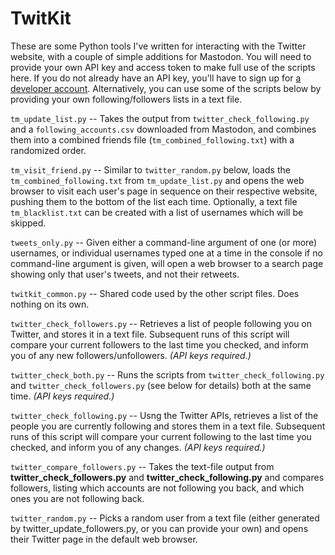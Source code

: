 # TwitKit

These are some Python tools I've written for interacting with the Twitter website, with a couple of simple additions for Mastodon. You will need to provide your own API key and access token to make full use of the scripts here. If you do not already have an API key, you'll have to sign up for [a developer account](https://developer.twitter.com/en/docs/twitter-api/getting-started/getting-access-to-the-twitter-api). Alternatively, you can use some of the scripts below by providing your own following/followers lists in a text file.

`tm_update_list.py` -- Takes the output from `twitter_check_following.py` and a `following_accounts.csv` downloaded from Mastodon, and combines them into a combined friends file (`tm_combined_following.txt`) with a randomized order.

`tm_visit_friend.py` -- Similar to `twitter_random.py` below, loads the `tm_combined_following.txt` from `tm_update_list.py` and opens the web browser to visit each user's page in sequence on their respective website, pushing them to the bottom of the list each time. Optionally, a text file `tm_blacklist.txt` can be created with a list of usernames which will be skipped.

`tweets_only.py` -- Given either a command-line argument of one (or more) usernames, or individual usernames typed one at a time in the console if no command-line argument is given, will open a web browser to a search page showing only that user's tweets, and not their retweets.

`twitkit_common.py` -- Shared code used by the other script files. Does nothing on its own.

`twitter_check_followers.py` -- Retrieves a list of people following you on Twitter, and stores it in a text file. Subsequent runs of this script will compare your current followers to the last time you checked, and inform you of any new followers/unfollowers. *(API keys required.)*

`twitter_check_both.py` -- Runs the scripts from `twitter_check_following.py` and `twitter_check_followers.py` (see below for details) both at the same time. *(API keys required.)*

`twitter_check_following.py` -- Usng the Twitter APIs, retrieves a list of the people you are currently following and stores them in a text file. Subsequent runs of this script will compare your current following to the last time you checked, and inform you of any changes. *(API keys required.)*

`twitter_compare_followers.py` -- Takes the text-file output from **twitter_check_followers.py** and **twitter_check_following.py** and compares followers, listing which accounts are not following you back, and which ones you are not following back.

`twitter_random.py` -- Picks a random user from a text file (either generated by twitter_update_followers.py, or you can provide your own) and opens their Twitter page in the default web browser.
